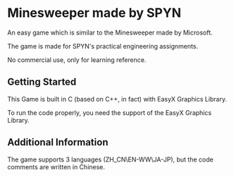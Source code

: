 # Minesweeper made by SPYN

An easy game which is similar to the Minesweeper made by Microsoft.

The game is made for SPYN's practical engineering assignments.

No commercial use, only for learning reference.



## Getting Started

This Game is built in C (based on C++, in fact) with EasyX Graphics Library.

To run the code properly, you need the support of the EasyX Graphics Library.



## Additional Information

The game supports 3 languages (ZH_CN\EN-WW\JA-JP), but the code comments are written in Chinese.
